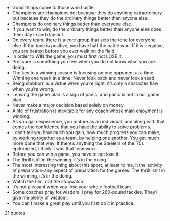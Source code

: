  - Good things come to those who hustle.
 - Champions are champions not because they do anything extraordinary but because they do the ordinary things better than anyone else.
 - Champions do ordinary things better than everyone else.
 - If you want to win, do the ordinary things better than anyone else does them day in and day out.
 - On every team, there is a core group that sets the tone for everyone else. If the tone is positive, you have half the battle won. If it is negative, you are beaten before you ever walk on the field.
 - In order to WIN the game, you must first not LOSE it.
 - Pressure is something you feel when you do not know what you are doing.
 - The key to a winning season is focusing on one opponent at a time. Winning one week at a time. Never look back and never look ahead.
 - Being stubborn is a virtue when you’re right; it’s only a character flaw when you’re wrong.
 - Leaving the game plan is a sign of panic, and panic is not in our game plan.
 - Never make a major decision based solely on money.
 - A life of frustration is inevitable for any coach whose main enjoyment is winning.
 - As you gain experience, you mature as an individual, and along with that comes the confidence that you have the ability to solve problems.
 - I can’t tell you how much you gain, how much progress you can make, by working together as a team, by helping one another. You get much more done that way. If there’s anything the Steelers of the ’70s epitomized, I think it was that teamwork.
 - Before you can win a game, you have to not lose it.
 - The thrill isn’t in the winning, it’s in the doing.
 - The most interesting thing about this sport, at least to me, it the activity of preparation-any aspect of preparation for the games. The thrill isn’t in the winning, it’s in the doing.
 - Watch the film, not the stopwatch.
 - It’s not pleasant when you lose your whole football team.
 - Some coaches pray for wisdom. I pray for 260-pound tackles. They’ll give me plenty of wisdom.
 - You can’t make a great play until you first do it in practice.

21 quotes
